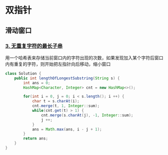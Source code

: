 # 双指针

## 滑动窗口

### [3. 无重复字符的最长子串](https://leetcode.cn/problems/longest-substring-without-repeating-characters/)

用一个哈希表来存储当前窗口内的字符出现的次数，如果发现加入某个字符后窗口内有重复的字符，则开始把左指针向后移动，缩小窗口

```java
class Solution {
    public int lengthOfLongestSubstring(String s) {
        int ans = 0;
        HashMap<Character, Integer> cnt = new HashMap<>();

        for(int i = 0, j = 0; i < s.length(); i ++) {
            char t = s.charAt(i);
            cnt.merge(t, 1, Integer::sum);
            while(cnt.get(t) > 1) {
                cnt.merge(s.charAt(j), -1, Integer::sum);
                j ++;
            }
            ans = Math.max(ans, i - j + 1);
        }
        return ans;
    }
}
```